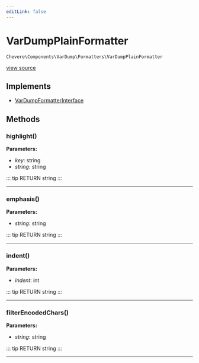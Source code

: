 ```yaml
---
editLink: false
---
```


# VarDumpPlainFormatter

`Chevere\Components\VarDump\Formatters\VarDumpPlainFormatter`

[view source](https://github.com/chevere/chevere/blob/master/src/Chevere/Components/VarDump/Formatters/VarDumpPlainFormatter.php)

## Implements

- [VarDumpFormatterInterface](../../../Interfaces/VarDump/VarDumpFormatterInterface.md)

## Methods

### highlight()

**Parameters:**

- *key*: string
- *string*: string

::: tip RETURN
string
:::

---

### emphasis()

**Parameters:**

- *string*: string

::: tip RETURN
string
:::

---

### indent()

**Parameters:**

- *indent*: int

::: tip RETURN
string
:::

---

### filterEncodedChars()

**Parameters:**

- *string*: string

::: tip RETURN
string
:::

---
